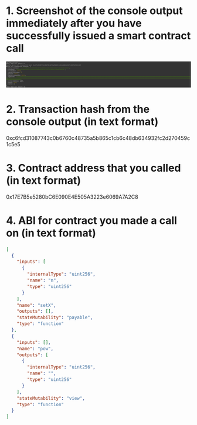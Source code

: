 # 1. Screenshot of the console output immediately after you have successfully issued a smart contract call

![Smart contract call](images/contract_call.png)

# 2. Transaction hash from the console output (in text format)

0xc6fcd31087743c0b6760c48735a5b865c1cb6c48db634932fc2d270459c1c5e5

# 3. Contract address that you called (in text format)

0x17E7B5e5280bC6E090E4E505A3223e6069A7A2C8

# 4. ABI for contract you made a call on (in text format)

```json
[
  {
    "inputs": [
      {
        "internalType": "uint256",
        "name": "n",
        "type": "uint256"
      }
    ],
    "name": "setX",
    "outputs": [],
    "stateMutability": "payable",
    "type": "function"
  },
  {
    "inputs": [],
    "name": "pow",
    "outputs": [
      {
        "internalType": "uint256",
        "name": "",
        "type": "uint256"
      }
    ],
    "stateMutability": "view",
    "type": "function"
  }
]
```